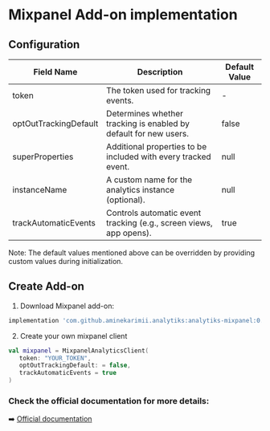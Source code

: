 # Mixpanel Add-on implementation
## Configuration
| Field Name            | Description                                                         | Default Value        |
|-----------------------|---------------------------------------------------------------------|----------------------|
| token                 | The token used for tracking events.                                 | -                    |
| optOutTrackingDefault | Determines whether tracking is enabled by default for new users.    | false                |
| superProperties       | Additional properties to be included with every tracked event.      | null                 |
| instanceName          | A custom name for the analytics instance (optional).                | null                 |
| trackAutomaticEvents  | Controls automatic event tracking (e.g., screen views, app opens).  | true                 |

Note: The default values mentioned above can be overridden by providing custom values during initialization.
## Create Add-on
1. Download Mixpanel add-on:
```gradle
implementation 'com.github.aminekarimii.analytiks:analytiks-mixpanel:0.1.0-beta'
```
2. Create your own mixpanel client
``` kotlin
val mixpanel = MixpanelAnalyticsClient(
   token: "YOUR_TOKEN",
   optOutTrackingDefault: = false,
   trackAutomaticEvents = true
) 
```

### Check the official documentation for more details: 
➡️ [Official documentation](https://developer.mixpanel.com/docs/android)

